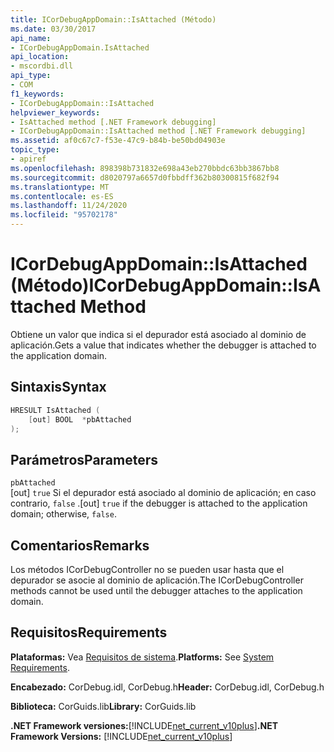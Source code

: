 ```yaml
---
title: ICorDebugAppDomain::IsAttached (Método)
ms.date: 03/30/2017
api_name:
- ICorDebugAppDomain.IsAttached
api_location:
- mscordbi.dll
api_type:
- COM
f1_keywords:
- ICorDebugAppDomain::IsAttached
helpviewer_keywords:
- IsAttached method [.NET Framework debugging]
- ICorDebugAppDomain::IsAttached method [.NET Framework debugging]
ms.assetid: af0c67c7-f53e-47c9-b84b-be50bd04903e
topic_type:
- apiref
ms.openlocfilehash: 898398b731832e698a43eb270bbdc63bb3867bb8
ms.sourcegitcommit: d8020797a6657d0fbbdff362b80300815f682f94
ms.translationtype: MT
ms.contentlocale: es-ES
ms.lasthandoff: 11/24/2020
ms.locfileid: "95702178"
---
```

# <a name="icordebugappdomainisattached-method"></a><span data-ttu-id="33733-102">ICorDebugAppDomain::IsAttached (Método)</span><span class="sxs-lookup"><span data-stu-id="33733-102">ICorDebugAppDomain::IsAttached Method</span></span>

<span data-ttu-id="33733-103">Obtiene un valor que indica si el depurador está asociado al dominio de aplicación.</span><span class="sxs-lookup"><span data-stu-id="33733-103">Gets a value that indicates whether the debugger is attached to the application domain.</span></span>  
  
## <a name="syntax"></a><span data-ttu-id="33733-104">Sintaxis</span><span class="sxs-lookup"><span data-stu-id="33733-104">Syntax</span></span>  
  
```cpp  
HRESULT IsAttached (  
    [out] BOOL  *pbAttached  
);  
```  
  
## <a name="parameters"></a><span data-ttu-id="33733-105">Parámetros</span><span class="sxs-lookup"><span data-stu-id="33733-105">Parameters</span></span>  

 `pbAttached`  
 <span data-ttu-id="33733-106">[out] `true` Si el depurador está asociado al dominio de aplicación; en caso contrario, `false` .</span><span class="sxs-lookup"><span data-stu-id="33733-106">[out] `true` if the debugger is attached to the application domain; otherwise, `false`.</span></span>  
  
## <a name="remarks"></a><span data-ttu-id="33733-107">Comentarios</span><span class="sxs-lookup"><span data-stu-id="33733-107">Remarks</span></span>  

 <span data-ttu-id="33733-108">Los métodos ICorDebugController no se pueden usar hasta que el depurador se asocie al dominio de aplicación.</span><span class="sxs-lookup"><span data-stu-id="33733-108">The ICorDebugController methods cannot be used until the debugger attaches to the application domain.</span></span>  
  
## <a name="requirements"></a><span data-ttu-id="33733-109">Requisitos</span><span class="sxs-lookup"><span data-stu-id="33733-109">Requirements</span></span>  

 <span data-ttu-id="33733-110">**Plataformas:** Vea [Requisitos de sistema](../../get-started/system-requirements.md).</span><span class="sxs-lookup"><span data-stu-id="33733-110">**Platforms:** See [System Requirements](../../get-started/system-requirements.md).</span></span>  
  
 <span data-ttu-id="33733-111">**Encabezado:** CorDebug.idl, CorDebug.h</span><span class="sxs-lookup"><span data-stu-id="33733-111">**Header:** CorDebug.idl, CorDebug.h</span></span>  
  
 <span data-ttu-id="33733-112">**Biblioteca:** CorGuids.lib</span><span class="sxs-lookup"><span data-stu-id="33733-112">**Library:** CorGuids.lib</span></span>  
  
 <span data-ttu-id="33733-113">**.NET Framework versiones:**[!INCLUDE[net_current_v10plus](../../../../includes/net-current-v10plus-md.md)]</span><span class="sxs-lookup"><span data-stu-id="33733-113">**.NET Framework Versions:** [!INCLUDE[net_current_v10plus](../../../../includes/net-current-v10plus-md.md)]</span></span>
